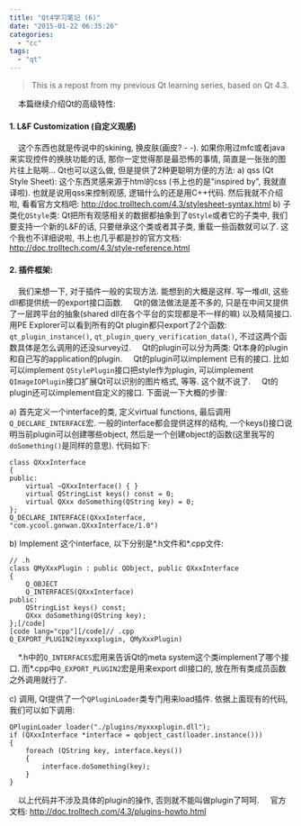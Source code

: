 ```yaml
---
title: "Qt4学习笔记 (6)"
date: "2015-01-22 06:35:26"
categories: 
  - "cc"
tags: 
  - "qt"
---
```


> This is a repost from my previous Qt learning series, based on Qt 4.3.

    本篇继续介绍Qt的高级特性:

#### 1. L&F Customization (自定义观感)

    这个东西也就是传说中的skining, 换皮肤(画皮? - -). 如果你用过mfc或者java来实现控件的换肤功能的话, 那你一定觉得那是最恐怖的事情, 简直是一张张的图片往上贴啊... Qt也可以这么做, 但是提供了2种更聪明方便的方法: a) qss (Qt Style Sheet): 这个东西灵感来源于html的css (书上也的是"inspired by", 我就直译啦). 也就是说用qss来控制观感, 逻辑什么的还是用C++代码. 然后我就不介绍啦, 看看官方文档吧: http://doc.trolltech.com/4.3/stylesheet-syntax.html b) 子类化`QStyle`类: Qt把所有观感相关的数据都抽象到了`QStyle`或者它的子类中, 我们要支持一个新的L&F的话, 只要继承这个类或者其子类, 重载一些函数就可以了. 这个我也不详细说啦, 书上也几乎都是抄的官方文档: http://doc.trolltech.com/4.3/style-reference.html

#### 2. 插件框架:

    我们来想一下, 对于插件一般的实现方法. 能想到的大概是这样. 写一堆dll, 这些dll都提供统一的export接口函数.     Qt的做法做法是差不多的, 只是在中间又提供了一层跨平台的抽象(shared dll在各个平台的实现都是不一样的嘛) 以及精简接口. 用PE Explorer可以看到所有的Qt plugin都只export了2个函数: `qt_plugin_instance()`, `qt_plugin_query_verification_data()`, 不过这两个函数具体是怎么调用的还没survey过.     Qt的plugin可以分为两类: Qt本身的plugin和自己写的application的plugin.     Qt的plugin可以implement 已有的接口. 比如可以implement `QStylePlugin`接口把style作为plugin, 可以implement `QImageIOPlugin`接口扩展Qt可以识别的图片格式, 等等. 这个就不说了.     Qt的plugin还可以implement自定义的接口. 下面说一下大概的步骤:

a) 首先定义一个interface的类, 定义virtual functions, 最后调用`Q_DECLARE_INTERFACE`宏. 一般的interface都会提供这样的结构, 一个keys()接口说明当前plugin可以创建哪些object, 然后是一个创建object的函数(这里我写的`doSomething()`是同样的意思). 代码如下:

```
class QXxxInterface
{
public:
    virtual ~QXxxInterface() { }
    virtual QStringList keys() const = 0;
    virtual QXxx doSomething(QString key) = 0;
};
Q_DECLARE_INTERFACE(QXxxInterface, "com.ycool.gonwan.QXxxInterface/1.0")
```

b) Implement 这个interface, 以下分别是\*.h文件和\*.cpp文件:

```
// .h
class QMyXxxPlugin : public QObject, public QXxxInterface
{
    Q_OBJECT
    Q_INTERFACES(QXxxInterface)
public:
    QStringList keys() const;
    QXxx doSomething(QString key);
};[/code]
[code lang="cpp"][/code]// .cpp
Q_EXPORT_PLUGIN2(myxxxplugin, QMyXxxPlugin)
```

    \*.h中的`Q_INTERFACES`宏用来告诉Qt的meta system这个类implement了哪个接口. 而\*.cpp中`Q_EXPORT_PLUGIN2`宏是用来export dll接口的, 放在所有类成员函数之外调用就行了.

c) 调用, Qt提供了一个`QPluginLoader`类专门用来load插件. 依据上面现有的代码, 我们可以如下调用:

```
QPluginLoader loader("./plugins/myxxxplugin.dll");
if (QXxxInterface *interface = qobject_cast(loader.instance()))
{
    foreach (QString key, interface.keys())
    {
        interface.doSomething(key);
    }
}
```

    以上代码并不涉及具体的plugin的操作, 否则就不能叫做plugin了呵呵.     官方文档: http://doc.trolltech.com/4.3/plugins-howto.html
